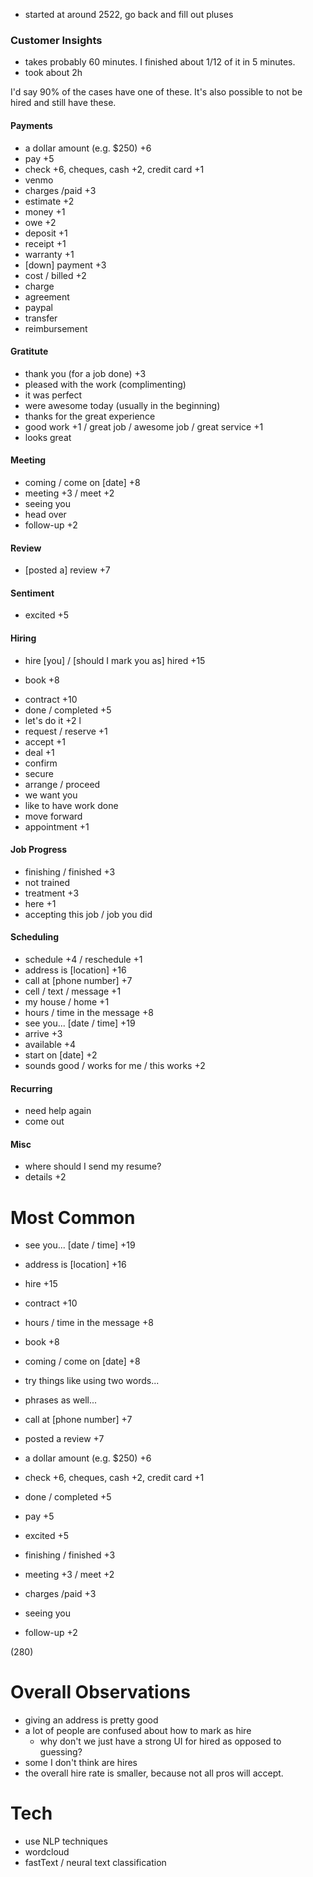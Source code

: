 - started at around 2522, go back and fill out pluses

### Customer Insights
- takes probably 60 minutes. I finished about 1/12 of it in 5 minutes.
- took about 2h

I'd say 90% of the cases have one of these. It's also possible to not be hired and still have these.

#### Payments
- a dollar amount (e.g. $250) +6
- pay +5
- check +6, cheques, cash +2, credit card +1
- venmo
- charges /paid +3
- estimate +2
- money +1
- owe +2
- deposit +1
- receipt +1
- warranty +1
- [down] payment +3
- cost / billed +2
- charge
- agreement 
- paypal 
- transfer 
- reimbursement

#### Gratitute
- thank you (for a job done) +3
- pleased with the work (complimenting)
- it was perfect
- were awesome today (usually in the beginning)
- thanks for the great experience
- good work +1 / great job / awesome job / great service +1
- looks great

#### Meeting
- coming / come on \[date\] +8
- meeting +3 / meet +2
- seeing you 
- head over
- follow-up +2

#### Review
- [posted a] review +7

#### Sentiment
- excited +5

#### Hiring
- hire [you] / [should I mark you as] hired +15
+ book +8
- contract +10
- done / completed +5
- let's do it +2 l
- request / reserve +1
- accept +1
- deal +1
- confirm
- secure
- arrange / proceed
- we want you
- like to have work done
- move forward
- appointment +1

#### Job Progress
- finishing / finished +3
-  not trained
- treatment +3
- here +1
- accepting this job / job you did

#### Scheduling
- schedule +4 / reschedule +1
- address is \[location\] +16
- call at \[phone number\] +7
- cell / text / message +1
- my house / home +1
- hours / time in the message +8
- see you... \[date / time\] +19
- arrive +3
- available +4
- start on \[date\] +2
- sounds good / works for me / this works +2

#### Recurring
- need help again
- come out

#### Misc
- where should I send my resume?
- details +2

# Most Common
- see you... \[date / time\] +19
- address is \[location\] +16
- hire +15
- contract +10
- hours / time in the message +8
- book +8
- coming / come on \[date\] +8




- try things like using two words...
- phrases as well...
- call at \[phone number\] +7
- posted a review +7
- a dollar amount (e.g. $250) +6
- check +6, cheques, cash +2, credit card +1
- done / completed +5
- pay +5
- excited +5
- finishing / finished +3
- meeting +3 / meet +2
- charges /paid +3
- seeing you 
- follow-up +2

(280)

# Overall Observations
- giving an address is pretty good
- a lot of people are confused about how to mark as hire
	- why don't we just have a strong UI for hired as opposed to guessing?
- some I don't think are hires
- the overall hire rate is smaller, because not all pros will accept.


# Tech
- use NLP techniques
- wordcloud
- fastText / neural text classification
